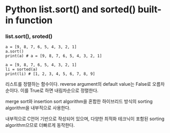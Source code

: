 <h1>Python list.sort() and sorted() built-in function</h1>

<h3>list.sort(), sroted()</h3>

```
a = [9, 8, 7, 6, 5, 4, 3, 2, 1]
a.sort()
print(a) # a = [9, 8, 7, 6, 5, 4, 3, 2, 1]

a = [9, 8, 7, 6, 5, 4, 3, 2, 1]
li = sorted(a)
print(li) # [1, 2, 3, 4, 5, 6, 7, 8, 9]
```

<p>리스트를 정렬하는 함수이다. reverse argument의 default value는 False로 오름차순이다. 이를 True로 하면 내림차순으로 정렬한다.</p>
<p>merge sort와 insertion sort algorithm을 혼합한 하이브리드 방식의 sorting algorithm을 내부적으로 사용한다.</p>
<p>내부적으로 C언어 기반으로 작성되어 있으며, 다양한 최적화 테크닉이 포함된 sorting algorithm으므로 더빠르게 동작한다.</p>
